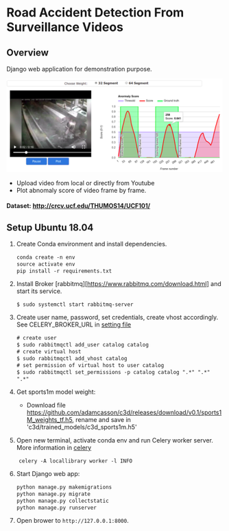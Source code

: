 # Road Accident Detection From Surveillance Videos

## Overview

Django web application for demonstration purpose.

![plotscore](staticfiles/images/plot.png)

* Upload video from local or directly from Youtube
* Plot abnomaly score of video frame by frame.
#### Dataset: http://crcv.ucf.edu/THUMOS14/UCF101/

## Setup Ubuntu 18.04

1. Create Conda environment and install dependencies.
   ```
   conda create -n env
   source activate env
   pip install -r requirements.txt
   ```
   
2. Install Broker [rabbitmq][https://www.rabbitmq.com/download.html] and start its service.
   ```
   $ sudo systemctl start rabbitmq-server
   ```
   
3. Create user name, password, set credentials, create vhost accordingly. See CELERY_BROKER_URL in [setting file](locallibrary/setting.py)
   ```
   # create user
   $ sudo rabbitmqctl add_user catalog catalog
   # create virtual host
   $ sudo rabbitmqctl add_vhost catalog
   # set permission of virtual host to user catalog
   $ sudo rabbitmqctl set_permissions -p catalog catalog ".*" ".*" ".*"
   ```  

4. Get sports1m model weight:
    -  Download file https://github.com/adamcasson/c3d/releases/download/v0.1/sports1M_weights_tf.h5, rename and save in 'c3d/trained_models/c3d_sports1m.h5'
    
5. Open new terminal, activate conda env and run Celery worker server. More information in [celery](http://docs.celeryproject.org/en/latest/getting-started/first-steps-with-celery.html#tut-celery)
```
    celery -A locallibrary worker -l INFO
```

6. Start Django web app:
   ```
   python manage.py makemigrations
   python manage.py migrate
   python manage.py collectstatic
   python manage.py runserver
   ```
   
7. Open brower to `http://127.0.0.1:8000`.
